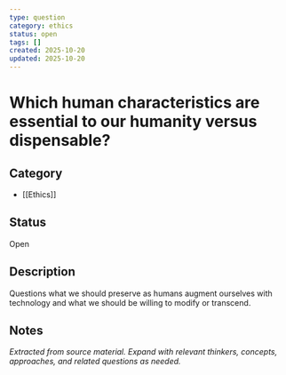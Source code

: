 ```yaml
---
type: question
category: ethics
status: open
tags: []
created: 2025-10-20
updated: 2025-10-20
---
```


# Which human characteristics are essential to our humanity versus dispensable?

## Category

- [[Ethics]]

## Status

Open

## Description

Questions what we should preserve as humans augment ourselves with technology and what we should be willing to modify or transcend.

## Notes

*Extracted from source material. Expand with relevant thinkers, concepts, approaches, and related questions as needed.*
